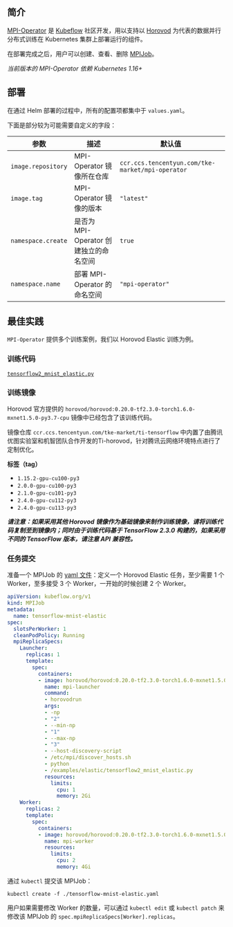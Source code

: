 ## 简介

[MPI-Operator](https://github.com/kubeflow/mpi-operator) 是 [Kubeflow](https://www.kubeflow.org) 社区开发，用以支持以 [Horovod](https://horovod.ai) 为代表的数据并行分布式训练在 Kubernetes 集群上部署运行的组件。

在部署完成之后，用户可以创建、查看、删除 [MPIJob](https://github.com/kubeflow/mpi-operator/blob/master/pkg/apis/kubeflow/v1/types.go)。

*当前版本的 MPI-Operator 依赖 Kubernetes 1.16+*

## 部署

在通过 Helm 部署的过程中，所有的配置项都集中于 `values.yaml`。

下面是部分较为可能需要自定义的字段：

| 参数     | 描述     | 默认值     |
| ------- | -------- | --------- |
| `image.repository` | MPI-Operator 镜像所在仓库  | `ccr.ccs.tencentyun.com/tke-market/mpi-operator` |
| `image.tag`        | MPI-Operator 镜像的版本    | `"latest"` |
| `namespace.create` | 是否为 MPI-Operator 创建独立的命名空间 | `true` |
| `namespace.name`   | 部署 MPI-Operator 的命名空间 | `"mpi-operator"` |

## 最佳实践

`MPI-Operator` 提供多个训练案例，我们以 Horovod Elastic 训练为例。

### 训练代码

[`tensorflow2_mnist_elastic.py`](https://github.com/horovod/horovod/blob/v0.20.0/examples/elastic/tensorflow2_mnist_elastic.py)

### 训练镜像

Horovod 官方提供的 `horovod/horovod:0.20.0-tf2.3.0-torch1.6.0-mxnet1.5.0-py3.7-cpu` 镜像中已经包含了该训练代码。

镜像仓库 `ccr.ccs.tencentyun.com/tke-market/ti-tensorflow` 中内置了由腾讯优图实验室和机智团队合作开发的Ti-horovod，针对腾讯云网络环境特点进行了定制优化。

**标签（tag）**

* `1.15.2-gpu-cu100-py3`
* `2.0.0-gpu-cu100-py3`
* `2.1.0-gpu-cu101-py3`
* `2.4.0-gpu-cu112-py3`
* `2.4.0-gpu-cu113-py3`

***请注意：如果采用其他 Horovod 镜像作为基础镜像来制作训练镜像，请将训练代码复制至到镜像内；同时由于训练代码基于 TensorFlow 2.3.0 构建的，如果采用不同的 TensorFlow 版本，请注意 API 兼容性。***

### 任务提交

准备一个 MPIJob 的 [yaml 文件](https://raw.githubusercontent.com/kubeflow/mpi-operator/master/examples/horovod/tensorflow-mnist-elastic.yaml)：定义一个 Horovod Elastic 任务，至少需要 1 个 Worker，至多接受 3 个 Worker，一开始的时候创建 2 个 Worker。

```yaml
apiVersion: kubeflow.org/v1
kind: MPIJob
metadata:
  name: tensorflow-mnist-elastic
spec:
  slotsPerWorker: 1
  cleanPodPolicy: Running
  mpiReplicaSpecs:
    Launcher:
      replicas: 1
      template:
        spec:
          containers:
          - image: horovod/horovod:0.20.0-tf2.3.0-torch1.6.0-mxnet1.5.0-py3.7-cpu
            name: mpi-launcher
            command:
            - horovodrun
            args:
            - -np
            - "2"
            - --min-np
            - "1"
            - --max-np
            - "3"
            - --host-discovery-script
            - /etc/mpi/discover_hosts.sh
            - python
            - /examples/elastic/tensorflow2_mnist_elastic.py
            resources:
              limits:
                cpu: 1
                memory: 2Gi
    Worker:
      replicas: 2
      template:
        spec:
          containers:
          - image: horovod/horovod:0.20.0-tf2.3.0-torch1.6.0-mxnet1.5.0-py3.7-cpu
            name: mpi-worker
            resources:
              limits:
                cpu: 2
                memory: 4Gi
```

通过 `kubectl` 提交该 MPIJob：

```shell
kubectl create -f ./tensorflow-mnist-elastic.yaml
```

用户如果需要修改 Worker 的数量，可以通过 `kubectl edit` 或 `kubectl patch` 来修改该 MPIJob 的 `spec.mpiReplicaSpecs[Worker].replicas`。
